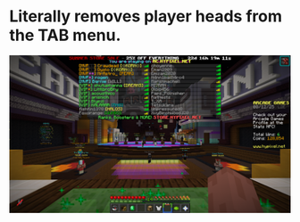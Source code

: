 # Literally removes player heads from the TAB menu.
![readme.png](https://github.com/Marshmachell/NoHeadsInTAB/raw/main/readme.png)
